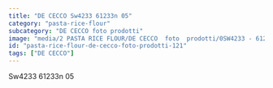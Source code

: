 ```yaml
---
title: "DE CECCO Sw4233 61233n 05"
category: "pasta-rice-flour"
subcategory: "DE CECCO foto prodotti"
image: "media/2 PASTA RICE FLOUR/DE CECCO  foto  prodotti/0SW4233 - 61233N-05.jpg"
id: "pasta-rice-flour-de-cecco-foto-prodotti-121"
tags: ["DE CECCO"]
---
```


Sw4233 61233n 05
